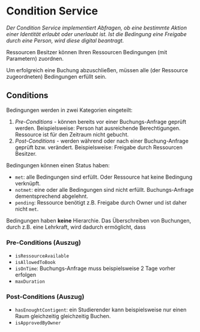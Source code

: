 # Condition Service

_Der Condition Service implementiert Abfragen, ob eine bestimmte Aktion einer Identität erlaubt oder unerlaubt ist. Ist die Bedingung eine Freigabe durch eine Person, wird diese digital beantragt._  

Ressourcen Besitzer können Ihren Ressourcen Bedingungen (mit Parametern) zuordnen.

Um erfolgreich eine Buchung abzuschließen, müssen alle (der Ressource zugeordneten) Bedingungen erfüllt sein.

## Conditions
Bedingungen werden in zwei Kategorien eingeteilt: 
1. _Pre-Conditions_ - können bereits vor einer Buchungs-Anfrage geprüft werden. Beispielsweise: Person hat ausreichende Berechtigungen. Ressource ist für den Zeitraum nicht gebucht.
2. _Post-Conditions_ - werden während oder nach einer Buchung-Anfrage geprüft bzw. verändert. Beispielsweise: Freigabe durch Ressourcen Besitzer. 

Bedingungen können einen Status haben:
- `met`: alle Bedingungen sind erfüllt. Oder Ressource hat keine Bedingung verknüpft.
- `notmet`: eine oder alle Bedingungen sind nicht erfüllt. Buchungs-Anfrage dementsprechend abgelehnt.
- `pending`: Ressource benötigt z.B. Freigabe durch Owner und ist daher nicht `met`. 

Bedingungen haben **keine** Hierarchie. Das Überschreiben von Buchungen, durch z.B. eine Lehrkraft, wird dadurch ermöglicht, dass 


### Pre-Conditions (Auszug)
- `isRessourceAvailable`
- `isAllowedToBook`
- `isOnTime`: Buchungs-Anfrage muss beispielsweise 2 Tage vorher erfolgen
- `maxDuration`


### Post-Conditions (Auszug)
- `hasEnoughtContigent`: ein Studierender kann beispielsweise nur einen Raum gleichzeitig gleichzeitig Buchen.
- `isApprovedByOwner`


